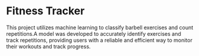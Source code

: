 # Fitness Tracker 

This project utilizes machine learning to classify barbell exercises and count repetitions.A model was developed to accurately identify exercises and track repetitions, providing users with a reliable and efficient way to monitor their workouts and track progress.
